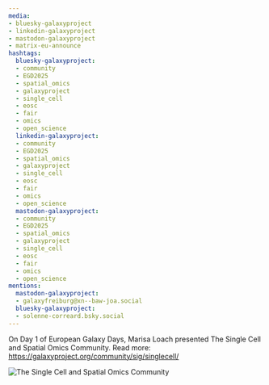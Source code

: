```yaml
---
media:
- bluesky-galaxyproject
- linkedin-galaxyproject
- mastodon-galaxyproject
- matrix-eu-announce
hashtags:
  bluesky-galaxyproject:
  - community
  - EGD2025
  - spatial_omics
  - galaxyproject
  - single_cell
  - eosc
  - fair
  - omics
  - open_science
  linkedin-galaxyproject:
  - community
  - EGD2025
  - spatial_omics
  - galaxyproject
  - single_cell
  - eosc
  - fair
  - omics
  - open_science
  mastodon-galaxyproject:
  - community
  - EGD2025
  - spatial_omics
  - galaxyproject
  - single_cell
  - eosc
  - fair
  - omics
  - open_science
mentions:
  mastodon-galaxyproject:
  - galaxyfreiburg@xn--baw-joa.social
  bluesky-galaxyproject:
  - solenne-correard.bsky.social
---
```


On Day 1 of European Galaxy Days, Marisa Loach presented The Single Cell and Spatial Omics Community.
Read more: https://galaxyproject.org/community/sig/singlecell/

![The Single Cell and Spatial Omics Community](https://github.com/user-attachments/assets/9016c8b6-f49b-40bf-a9f8-53da3f00f524)